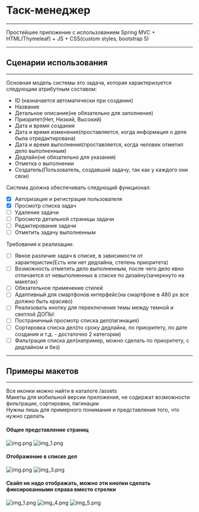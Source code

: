 # Таск-менеджер
____
Простейшее приложение с использованием Spring MVC + HTML(Thymeleaf) + JS + CSS(custom styles, bootstrap 5)
____

## Сценарии использования
____
Основная модель системы это задача, которая характеризуется следующим атрибутным составом:
- ID (назначается автоматически при создании)
- Название
- Детальное описание(не обязательно для заполнения)
- Приоритет(Нет, Низкий, Высокий)
- Дата и время создания
- Дата и время изменения(проставляется, когда информация о деле была отредактирована)
- Дата и время выполнения(проставляется, когда человек отметил дело выполненным)
- Дедлайн(не обязательно для указания)
- Отметка о выполнении
- Создатель(Пользователь, создавший задачу, так как у каждого они свои)

Система должна обеспечивать следующий функционал:
- [x] Авторизация и регистрация пользователя
- [x] Просмотр списка задач
- [ ] Удаление задачи
- [ ] Просмотр детальной страницы задачи
- [ ] Редактирование задачи
- [ ] Отметить задачу выполненным

Требования к реализации:
- [ ] Явное различие задач в списке, в зависимости от характеристик(Есть или нет дедлайна, степень приоритета)
- [ ] Возможность отметить дело выполненным, после чего дело явно отличается от невыполненных в списке по дизайну(зачеркнуто на макетах)
- [ ] Обязательное применение стилей 
- [ ] Адаптивный для смартфонов интерфейс(на смартфоне в 480 px все должно быть красиво)
- [ ] Реализовать кнопку для переключения темы между темной и светлой
ДОПЫ: 
- [ ] Постраничный просмотр списка дел(пагинация)
- [ ] Сортировка списка дел(по сроку дедлайна, по приоритету, по дате создания и т.д. - достаточно 2 категории)
- [ ] Фильтрация списка дел(например, можно сделать по приоритету, с дедлайном и без)

____
## Примеры макетов
____
Все иконки можно найти в каталоге /assets </br>
Макеты для мобильной версии приложения, не содержат возможности фильтрации, сортировки, пагинации </br>
Нужны лишь для примерного понимания и представления того, что нужно сделать

#### Общее представление страниц
![img.png](assets/general/img_6.png)
![img_1.png](assets/general/img_7.png)
#### Отображение в списке дел
![img.png](assets/general/img.png)
![img_3.png](assets/general/img_3.png)
#### Свайп не надо отображать, можно эти кнопки сделать фиксированными справа вместо стрелки
![img_1.png](assets/general/img_1.png)
![img_4.png](assets/general/img_4.png)
![img_5.png](assets/general/img_5.png)